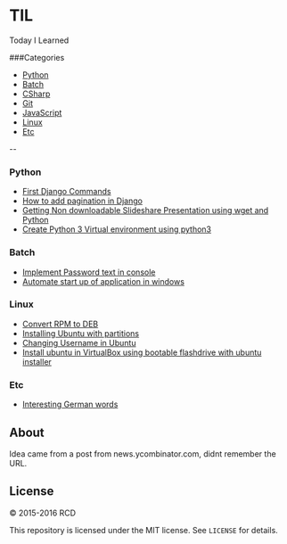 # TIL
Today I Learned 

###Categories

* [Python](#python)
* [Batch](#batch)
* [CSharp](#csharp)
* [Git](#git)
* [JavaScript](#javascript)
* [Linux](#linux)
* [Etc](#etc)

--

### Python

- [First Django Commands](python/first-django-commands.md)
- [How to add pagination in Django](python/How-to-add-pagination-in-Django.md)
- [Getting Non downloadable Slideshare Presentation using wget and Python](python/Getting-Non-downloadable-Slideshare-Presentation-using-wget-and-Python.md)
- [Create Python 3 Virtual environment using python3](python/Create-Python-3-Virtual-environment-using-python3.md)

### Batch
- [Implement Password text in console](batch/implement-password-text-in-console.md)
- [Automate start up of application in windows](batch/Automate-start-up-of-application-in-windows.md)

### Linux
- [Convert RPM to DEB](linux/convert-rpm-to-deb.md)
- [Installing Ubuntu with partitions](linux/Installing-Ubuntu-with-partitions.md)
- [Changing Username in Ubuntu](linux/Changing-Username-in-Ubuntu.md)
- [Install ubuntu in VirtualBox using bootable flashdrive with ubuntu installer](linux/Install-ubuntu-in-VirtualBox-using-bootable-flashdrive-with-ubuntu-installer.md)

### Etc
- [Interesting German words](etc/Interesting-German-words.md)


## About

Idea came from a post from news.ycombinator.com, didnt remember the URL.

## License

&copy; 2015-2016 RCD

This repository is licensed under the MIT license. See `LICENSE` for
details.

